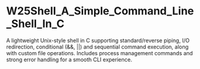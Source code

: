 # W25Shell_A_Simple_Command_Line_Shell_In_C
A lightweight Unix-style shell in C supporting standard/reverse piping, I/O redirection, conditional (&amp;&amp;, ||) and sequential command execution, along with custom file operations. Includes process management commands and strong error handling for a smooth CLI experience.
